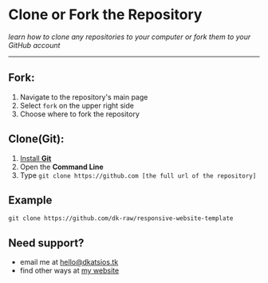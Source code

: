 # Clone or Fork the Repository



_learn how to clone any repositories to your computer or fork them to your GitHub account_

___

## Fork:

1. Navigate to the repository's main page
2. Select `fork` on the upper right side
3. Choose where to fork the repository


## Clone(Git):

1. [Install **Git**](https://git-scm.com/downloads)
2. Open the **Command Line**
3. Type `git clone https://github.com [the full url of the repository]`

## Example

```
git clone https://github.com/dk-raw/responsive-website-template
```

## Need support?

- email me at [hello@dkatsios.tk](mailto:hello@dkatsios.tk?subject=minimalistic%20website%20template%20github)
- find other ways at [my website](https://dkatsios.ml "dkatsios.ml")
